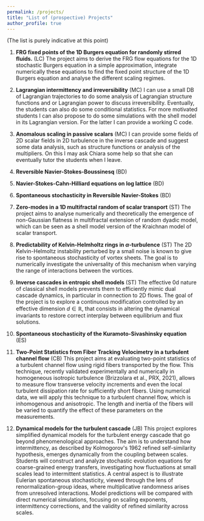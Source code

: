 ```yaml
---
permalink: /projects/
title: "List of (prospective) Projects"
author_profile: true
---
```


(The list is purely indicative at this point)

1. **FRG fixed points of the 1D Burgers equation for randomly stirred fluids.** (LC) The project aims to derive the FRG flow equations for the 1D stochastic Burgers equation in a simple approximation, integrate numerically these equations to find the fixed point structure of the 1D Burgers equation and analyse the different scaling regimes.


1. **Lagrangian intermittency and irreversibility**  (MC)
I can use a small DB of Lagrangian trajectories to do some analysis of
Lagrangian structure functions and or Lagrangian power to discuss
irreversibility.
Eventually, the students can also do some conditional statistics. For
more motivated students I can also propose to do some simulations with
the shell model in its Lagrangian version. For the latter I can
provide a working C code.
 
1. **Anomalous scaling in passive scalars** (MC)
I can provide some fields of 2D scalar fields in 2D turbulence in the
inverse cascade and suggest some data analysis, such as structure
functions or analysis of the multipliers. On this I may ask Chiara
some help so that she can eventually tutor the students when I leave.

1. **Reversible Navier-Stokes-Boussinesq** (BD)

1. **Navier-Stokes-Cahn-Hilliard equations on log lattice** (BD)

1. **Spontaneous stochasticity in Reversible Navier-Stokes** (BD)

1. **Zero-modes in a 1D multifractal random of scalar transport** (ST)
The project aims to analyse numerically and theoretically the emergence of non-Gaussian flatness in multifractal extension of random dyadic model, which can be seen as a shell model version of the Kraichnan model of scalar transport.

1. **Predictability of Kelvin-Helmholtz rings in $\alpha$-turbulence** (ST)
The 2D Kelvin-Helmoltz instability perturbed by a small noise is known to give rise to spontaneous stochasticity of vortex sheets. The goal is to numerically investigate the universality of this mechanism when varying the range of interactions between the vortices.

1. **Inverse cascades in entropic shell models** (ST)
The effective 0d nature of classical shell models prevents them to efficiently mimic dual cascade dynamics, in particular in connection to 2D flows. The goal of the project is to explore a continuous modification controlled by an effective dimension $d\in \mathbb R$, that consists in altering  the dynamical invariants to restore correct interplay between equilibrium and flux solutions.

1. **Spontaneous stochasticity of the Kuramoto-Sivashinsky equation**  (ES)

1. **Two-Point Statistics from Fiber Tracking Velocimetry in a turbulent channel flow** (CB)
This project aims at evaluating two-point statistics of a turbulent channel flow using rigid fibers transported by the flow. This technique, recently validated experimentally and numerically in homogeneous isotropic turbulence (Brizzolara et al., PRX, 2021), allows to measure flow transverse velocity increments and even the local turbulent dissipation rate for sufficiently short fibers. Using numerical data, we will apply this technique to a turbulent channel flow, which is inhomogenous and anisotropic. The length and inertia of the fibers will be varied to quantify the effect of these parameters on the measurements.

1. **Dynamical models for the turbulent cascade** (JB)
This project explores simplified dynamical models for the turbulent energy cascade that go beyond phenomenological approaches. The aim is to understand how intermittency, as described by Kolmogorov's 1962 refined self-similarity hypothesis, emerges dynamically from the coupling between scales. Students will construct and analyze stochastic evolution equations for coarse-grained energy transfers, investigating how fluctuations at small scales lead to intermittent statistics. A central aspect is to illustrate Eulerian spontaneous stochasticity, viewed through the lens of renormalization-group ideas, where multiplicative randomness arises from unresolved interactions. Model predictions will be compared with direct numerical simulations, focusing on scaling exponents, intermittency corrections, and the validity of refined similarity across scales.


